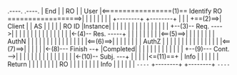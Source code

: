  .----.                                                         .----.
| End  |                                                       |  RO  |
| User |<=================(1)== Identify RO ==================>|      |
|      |                                                       |      |
|      |        +--------+                  +--------+         |      |
|      +==(2)==>| Client |                  |   AS   |         |      |
|      | RO ID  |Instance|                  |        |         |      |
|      |        |        |                  |        |         |      |
|      |        |        +--(3)-- Req. ---->|        |         |      |
|      |        |        |                  |        |         |      |
|      |        |        |<-(4)-- Res. -----+        |         |      |
|      |        |        |                  |        |<==(5)==>|      |
|      |        |        |                  |        |  AuthN  |      |
|      |        |        |                  |        |         |      |
|      |        |        |                  |        |<==(6)==>|      |
|      |        |        |                  |        |  AuthZ  |      |
|      |        |        |                  |        |         |      |
|      |        |        |                  |        |<==(7)==>|      |
|      |        |        |<-(8)--- Finish --+        |Completed|      |
|      |        |        |                  |        |         |      |
|      |        |        +--(9)--- Cont. -->|        |         |      |
|      |        |        |                  |        |         |      |
|      |        |        |<-(10)-- Subj. ---+        |         |      |
|      |<=(11)==+        |         Info     |        |         |      |
|      | Return |        |                  |        |         |      |
|      | RO     |        |                  |        |         |      |
|      | Info   |        |                  |        |         |      |
 `----`         +--------+                  +--------+          `----`
